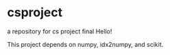 # csproject
a repository for cs project final
Hello!

This project depends on numpy, idx2numpy, and scikit.

